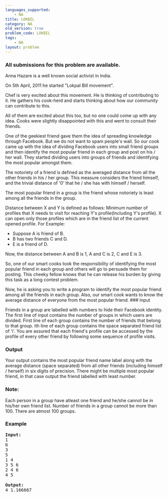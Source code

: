 ```yaml
---
languages_supported:
    - NA
title: LOKBIL
category: NA
old_version: true
problem_code: LOKBIL
tags:
    - NA
layout: problem
---
```

###  All submissions for this problem are available. 

Anna Hazare is a well known social activist in India. 

On 5th April, 2011 he started "Lokpal Bill movement". 

Chef is very excited about this movement. He is thinking of contributing to it. He gathers his cook-herd and starts thinking about how our community can contribute to this. 

All of them are excited about this too, but no one could come up with any idea. Cooks were slightly disappointed with this and went to consult their friends. 

One of the geekiest friend gave them the idea of spreading knowledge through Facebook. But we do not want to spam people's wall. So our cook came up with the idea of dividing Facebook users into small friend groups and then identify the most popular friend in each group and post on his / her wall. They started dividing users into groups of friends and identifying the most popular amongst them. 

The notoriety of a friend is defined as the averaged distance from all the other friends in his / her group. This measure considers the friend himself, and the trivial distance of '0' that he / she has with himself / herself. 

The most popular friend in a group is the friend whose notoriety is least among all the friends in the group. 

Distance between X and Y is defined as follows:
Minimum number of profiles that X needs to visit for reaching Y's profile(Including Y's profile). X can open only those profiles which are in the friend list of the current opened profile. For Example:
- Suppose A is friend of B.
- B has two friends C and D.
- E is a friend of D. 

Now, the distance between A and B is 1, A and C is 2, C and E is 3. 

So, one of our smart cooks took the responsibility of identifying the most popular friend in each group and others will go to persuade them for posting. This cheeky fellow knows that he can release his burden by giving this task as a long contest problem. 

Now, he is asking you to write a program to identify the most popular friend among all the friends in each group. Also, our smart cook wants to know the average distance of everyone from the most popular friend. ### Input

Friends in a group are labelled with numbers to hide their Facebook identity. The first line of input contains the number of groups in which users are divided. First line of each group contains the number of friends that belong to that group. ith line of each group contains the space separated friend list of 'i'. You are assured that each friend's profile can be accessed by the profile of every other friend by following some sequence of profile visits.

### Output

Your output contains the most popular friend name label along with the average distance (space separated) from all other friends (including himself / herself) in six digits of precision. There might be multiple most popular friend, in that case output the friend labelled with least number.

### Note:

Each person in a group have atleast one friend and he/she cannot be in his/her own friend list. 
Number of friends in a group cannot be more than 100.
There are atmost 100 groups.

### Example

<pre>
<b>Input:</b>
1
6
3
5
1 4
3 5 6
2 4 6
4 5

<b>Output:</b>
4 1.166667
</pre>